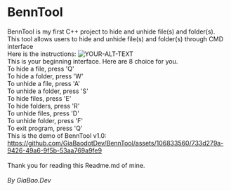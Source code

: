 # BennTool
BennTool is my first C++ project to hide and unhide file(s) and folder(s). This tool allows users to hide and unhide file(s) and folder(s) through CMD interface
<br>Here is the instructions:
<picture>
 <img alt="YOUR-ALT-TEXT" src="https://i.imgur.com/9YxCJUU.png">
</picture>
<br>This is your beginning interface. Here are 8 choice for you.
<br>To hide a file, press 'Q'
<br>To hide a folder, press 'W'
<br>To unhide a file, press 'A'
<br>To unhide a folder, press 'S'
<br>To hide files, press 'E'
<br>To hide folders, press 'R'
<br>To unhide files, press 'D'
<br>To unhide folder, press 'F'
<br>To exit program, press 'Q'
<br>This is the demo of BennTool v1.0:<br>
https://github.com/GiaBaodotDev/BennTool/assets/106833560/733d279a-9426-49a6-9f5b-53aa769a9fe9
<br><br>
Thank you for reading this Readme.md of mine.<br>
<br><i>By GiaBao.Dev</i>
